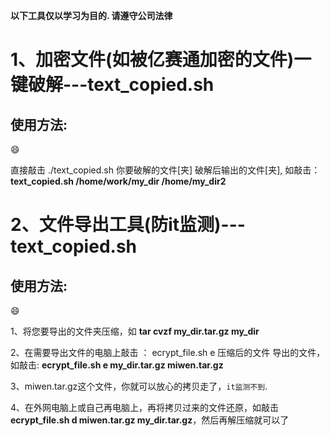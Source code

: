 **以下工具仅以学习为目的. 请遵守公司法律** 

# 1、加密文件(如被亿赛通加密的文件)一键破解---text_copied.sh

## 使用方法:

:smile:

直接敲击 ./text_copied.sh  你要破解的文件[夹]  破解后输出的文件[夹], 如敲击：**text_copied.sh /home/work/my_dir /home/my_dir2**

# 2、文件导出工具(防it监测)---text_copied.sh

## 使用方法:

:smile:

1、将您要导出的文件夹压缩，如 **tar cvzf my_dir.tar.gz my_dir**

2、在需要导出文件的电脑上敲击 ： ecrypt_file.sh e 压缩后的文件 导出的文件， 如敲击: **ecrypt_file.sh e my_dir.tar.gz miwen.tar.gz**

3、miwen.tar.gz这个文件，你就可以放心的拷贝走了，```it监测不到```.

4、在外网电脑上或自己再电脑上，再将拷贝过来的文件还原，如敲击**ecrypt_file.sh d miwen.tar.gz my_dir.tar.gz**，然后再解压缩就可以了






